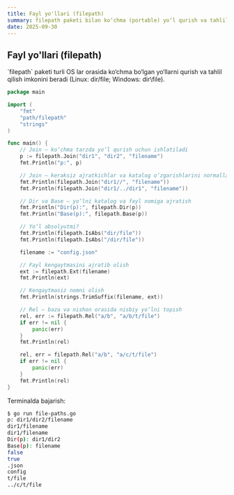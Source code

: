 ```yaml
---
title: Fayl yo'llari (filepath)
summary: filepath paketi bilan ko‘chma (portable) yo‘l qurish va tahlil qilish.
date: 2025-09-30
---
```


## Fayl yo'llari (filepath)

<div class="my-md-content">
`filepath` paketi turli OS lar orasida ko‘chma bo‘lgan yo‘llarni qurish va tahlil qilish imkonini beradi (Linux: dir/file; Windows: dir\file).

```go
package main

import (
    "fmt"
    "path/filepath"
    "strings"
)

func main() {
    // Join — ko‘chma tarzda yo‘l qurish uchun ishlatiladi
    p := filepath.Join("dir1", "dir2", "filename")
    fmt.Println("p:", p)

    // Join — keraksiz ajratkichlar va katalog o‘zgarishlarini normallashtiradi
    fmt.Println(filepath.Join("dir1//", "filename"))
    fmt.Println(filepath.Join("dir1/../dir1", "filename"))

    // Dir va Base — yo‘lni katalog va fayl nomiga ajratish
    fmt.Println("Dir(p):", filepath.Dir(p))
    fmt.Println("Base(p):", filepath.Base(p))

    // Yo‘l absolyutmi?
    fmt.Println(filepath.IsAbs("dir/file"))
    fmt.Println(filepath.IsAbs("/dir/file"))

    filename := "config.json"

    // Fayl kengaytmasini ajratib olish
    ext := filepath.Ext(filename)
    fmt.Println(ext)

    // Kengaytmasiz nomni olish
    fmt.Println(strings.TrimSuffix(filename, ext))

    // Rel — baza va nishon orasida nisbiy yo‘lni topish
    rel, err := filepath.Rel("a/b", "a/b/t/file")
    if err != nil {
        panic(err)
    }
    fmt.Println(rel)

    rel, err = filepath.Rel("a/b", "a/c/t/file")
    if err != nil {
        panic(err)
    }
    fmt.Println(rel)
}
```

Terminalda bajarish:
```bash
$ go run file-paths.go
p: dir1/dir2/filename
dir1/filename
dir1/filename
Dir(p): dir1/dir2
Base(p): filename
false
true
.json
config
t/file
../c/t/file
```
</div>
